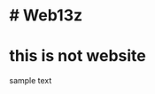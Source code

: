 <!DOCTYPE html>
<html>
  <head>
    <h1># Web13z </h1>
    <h1> this is not website </h1>
  </head>
  <body>
    <p> sample text</p>
  </body>
</html>
